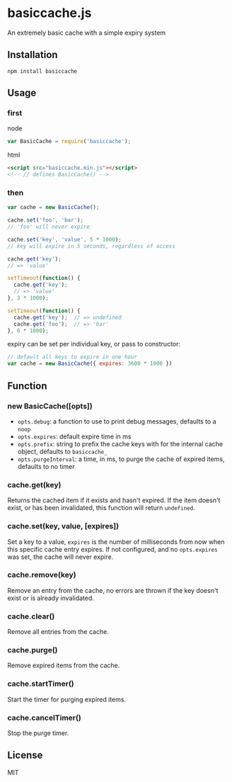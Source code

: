 basiccache.js
=============

An extremely basic cache with a simple expiry system

Installation
------------

    npm install basiccache

Usage
-----

### first

node

``` js
var BasicCache = require('basiccache');
```

html

``` html
<script src="basiccache.min.js"></script>
<!-- // defines BasicCache() -->
```

### then

``` js
var cache = new BasicCache();

cache.set('foo', 'bar');
// 'foo' will never expire

cache.set('key', 'value', 5 * 1000);
// key will expire in 5 seconds, regardless of access

cache.get('key');
// => 'value'

setTimeout(function() {
  cache.get('key');
  // => 'value'
}, 3 * 1000);

setTimeout(function() {
  cache.get('key');  // => undefined
  cache.get('foo');  // => 'bar'
}, 6 * 1000);

```

expiry can be set per individual key, or pass to constructor:

```js
// default all keys to expire in one hour
var cache = new BasicCache({ expires: 3600 * 1000 })
```

Function
--------

### new BasicCache([opts])

- `opts.debug`: a function to use to print debug messages, defaults to a `noop`
- `opts.expires`: default expire time in ms
- `opts.prefix`: string to prefix the cache keys with for the internal cache object,
defaults to `basiccache_`
- `opts.purgeInterval`: a time, in ms, to purge the cache of expired items, defaults to no timer

### cache.get(key)

Returns the cached item if it exists and hasn't expired. If the item doesn't
exist, or has been invalidated, this function will return `undefined`.

### cache.set(key, value, [expires])

Set a key to a value, `expires` is the number of milliseconds from now when
this specific cache entry expires. If not configured, and no `opts.expires` was set,
the cache will never expire.

### cache.remove(key)

Remove an entry from the cache, no errors are thrown if the key doesn't exist or is already invalidated.

### cache.clear()

Remove all entries from the cache.

### cache.purge()

Remove expired items from the cache.

### cache.startTimer()

Start the timer for purging expired items.

### cache.cancelTimer()

Stop the purge timer.


License
-------

MIT

